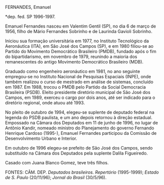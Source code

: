 FERNANDES, Emanuel

\*dep. fed. SP 1996-1997.

Emanuel Fernandes nasceu em Valentim Gentil (SP), no dia 6 de março de
1956, filho de Mário Fernandes Sobrinho e de Laurinda Gavioli Sobrinho.

Iniciou sua formação universitária em 1977, no Instituto Tecnológico da
Aeronáutica (ITA), em São José dos Campos (SP), e em 1980 filiou-se ao
Partido do Movimento Democrático Brasileiro (PMDB), fundado após o fim
do bipartidarismo, em novembro de 1979, reunindo a maioria dos
remanescentes do antigo Movimento Democrático Brasileiro (MDB).

Graduado como engenheiro aeronáutico em 1981, no ano seguinte
empregou-se no Instituto Nacional de Pesquisas Espaciais (INPE), onde
também realizou o curso de mestrado em análise de sistemas, concluído em
1987. Em 1988, trocou o PMDB pelo Partido da Social Democracia
Brasileira (PSDB). Eleito presidente diretório municipal de São José dos
Campos, em 1989, exerceu o cargo por dois anos, até ser indicado para o
diretório regional, onde atuou até 1993.

No pleito de outubro de 1994, elegeu-se suplente de deputado federal na
legenda do PSDB paulista, e um ano depois retornou à direção estadual.
Empossado na Câmara dos Deputados em 11 de junho de 1996, no lugar de
Antônio Kandir, nomeado ministro do Planejamento do governo Fernando
Henrique Cardoso (1995-), Emanuel Fernandes participou da Comissão de
Desenvolvimento Urbano e Interior.

Em outubro de 1996 elegeu-se prefeito de São José dos Campos, sendo
substituído na Câmara dos Deputados pela suplente Dalila Figueiredo.

Casado com Juana Blanco Gomez, teve três filhos.

FONTES: CÂM. DEP. *Deputados brasileiros. Repertório* (1995-1999);
*Estado de S. Paulo* (20/11/96); *Jornal do Brasil* (30/5/96).

 

